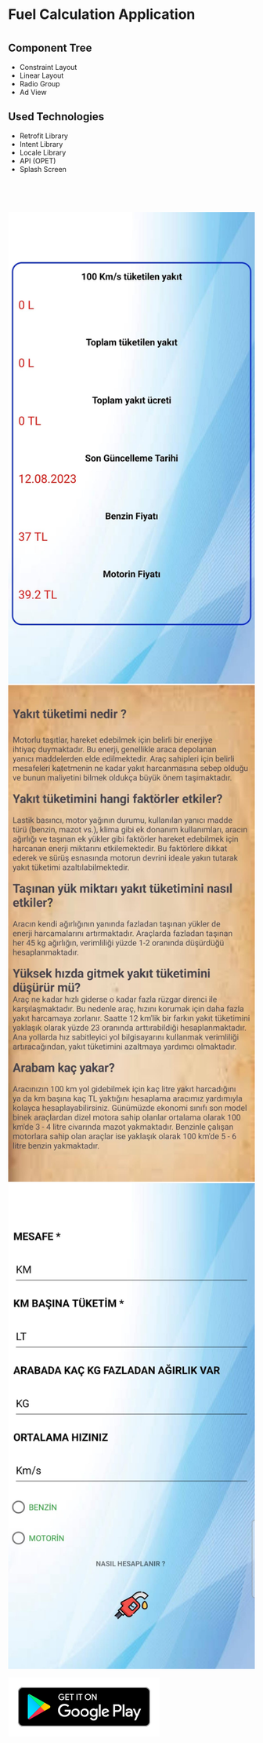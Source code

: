 <h1> Fuel Calculation Application <h1>
<h2> Component Tree  </h2>

<ul>
    <li> Constraint Layout </li>
    <li> Linear Layout  </li>
    <li> Radio Group </li>
    <li> Ad View </li>

</ul>

<h2> Used Technologies </h2>

<ul>
    <li> Retrofit Library </li>
    <li> Intent Library  </li>
    <li> Locale Library </li>
    <li> API (OPET) </li>
    <li> Splash Screen </li>


</ul>
<br>
<br>
<br>


![Add user ](resim1.jpeg)
<br>
![Add user ](resim2.jpeg)
<br>
![Add user ](resim3.jpeg)



<a href="https://play.google.com/store/apps/details?id=app.Api.fuelcalculationapp&hl=tr&gl=US">
  <img src="en_get.svg" alt="Uygulamayı indirmek için Tıklayın"
    </a>
